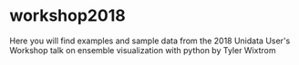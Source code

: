 # workshop2018
Here you will find examples and sample data from the 2018 Unidata User's Workshop talk on ensemble visualization with python by Tyler Wixtrom
